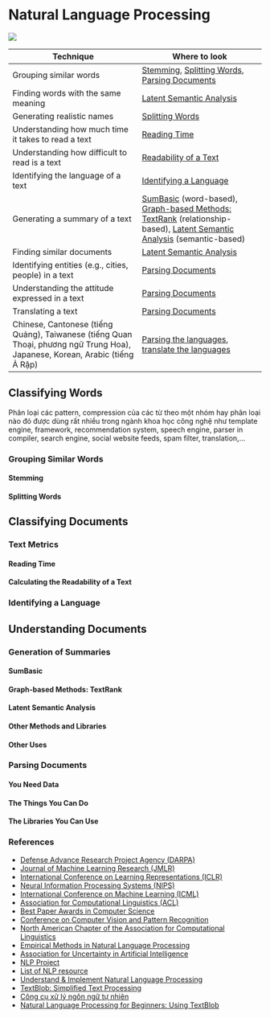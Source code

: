 # Natural Language Processing

![](https://docs.microsoft.com/en-us/azure/architecture/data-guide/images/data-warehousing.png)

Technique | Where to look
----------|--------------
Grouping similar words |[Stemming](), [Splitting Words](), [Parsing Documents]()
Finding words with the same meaning | [Latent Semantic Analysis]()
Generating realistic names | [Splitting Words]()
Understanding how much time it takes to read a text	| [Reading Time]()
Understanding how difficult to read is a text	| [Readability of a Text]()
Identifying the language of a text | [Identifying a Language]()
Generating a summary of a text | [SumBasic]() (word-based), [Graph-based Methods: TextRank]() (relationship-based), [Latent Semantic Analysis]() (semantic-based)
Finding similar documents | [Latent Semantic Analysis]()
Identifying entities (e.g., cities, people) in a text | [Parsing Documents]()
Understanding the attitude expressed in a text| [Parsing Documents]()
Translating a text| [Parsing Documents]()
Chinese, Cantonese (tiếng Quảng), Taiwanese (tiếng Quan Thoại, phương ngữ Trung Hoa), Japanese, Korean, Arabic (tiếng Ả Rập)| [Parsing the languages](), [translate the languages]()

## Classifying Words
Phân loại các pattern, compression của các từ theo một nhóm hay phân loại nào đó được dùng rất nhiều trong ngành khoa học công nghệ như template engine, framework, recommendation system, speech engine, parser in compiler, search engine, social website feeds, spam filter, translation,...
### Grouping Similar Words
#### Stemming
#### Splitting Words
## Classifying Documents
### Text Metrics
#### Reading Time
#### Calculating the Readability of a Text
### Identifying a Language
## Understanding Documents
### Generation of Summaries
#### SumBasic
#### Graph-based Methods: TextRank
#### Latent Semantic Analysis
#### Other Methods and Libraries
#### Other Uses
### Parsing Documents
#### You Need Data
#### The Things You Can Do
#### The Libraries You Can Use
### References 
+ [Defense Advance Research Project Agency (DARPA)](https://www.darpa.mil/our-research)
+ [Journal of Machine Learning Research  (JMLR)](http://www.jmlr.org/papers/)
+ [International Conference on Learning Representations (ICLR)](https://iclr.cc/)
+ [Neural Information Processing Systems (NIPS)](https://papers.nips.cc/)
+ [International Conference on Machine Learning (ICML)](https://icml.cc/Conferences/2018/Schedule?type=Poster)
+ [Association for Computational Linguistics (ACL)](http://aclweb.org/anthology/)
+ [Best Paper Awards in Computer Science](https://jeffhuang.com/best_paper_awards.html)
+ [Conference on Computer Vision and Pattern Recognition](https://www.thecvf.com)
+ [North American Chapter of the Association for Computational Linguistics](http://naacl.org/)
+ [Empirical Methods in Natural Language Processing](https://aclanthology.info/venues/emnlp)
+ [Association for Uncertainty in Artificial Intelligence](http://www.auai.org/)
+ [NLP Project](https://github.com/costezki/awesome-nlprojects)
+ [List of NLP resource](https://github.com/keon/awesome-nlp)
+ [Understand & Implement Natural Language Processing](https://www.analyticsvidhya.com/blog/2017/01/ultimate-guide-to-understand-implement-natural-language-processing-codes-in-python/)
+ [TextBlob: Simplified Text Processing](https://textblob.readthedocs.io/en/dev/)
+ [Công cụ xử lý ngôn ngữ tự nhiên](https://ongxuanhong.wordpress.com/2016/02/06/gioi-thieu-cac-cong-cu-xu-ly-ngon-ngu-tu-nhien/)
+ [Natural Language Processing for Beginners: Using TextBlob](https://www.analyticsvidhya.com/blog/2018/02/natural-language-processing-for-beginners-using-textblob/#comment-151335)
